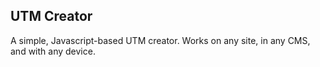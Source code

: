 ## UTM Creator

A simple, Javascript-based UTM creator. Works on any site, in any CMS, and with any device. 
